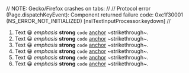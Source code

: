 // NOTE: Gecko/Firefox crashes on tabs:
//
// Protocol error (Page.dispatchKeyEvent): Component returned failure code: 0xc1f30001 (NS_ERROR_NOT_INITIALIZED) [nsITextInputProcessor.keydown]
//
1. Text 😀 *emphasis* **strong** `code` [anchor](href) ~strikethrough~.
1. Text 😀 *emphasis* **strong** `code` [anchor](href) ~strikethrough~.
1. Text 😀 *emphasis* **strong** `code` [anchor](href) ~strikethrough~.
1. Text 😀 *emphasis* **strong** `code` [anchor](href) ~strikethrough~.
1. Text 😀 *emphasis* **strong** `code` [anchor](href) ~strikethrough~.
1. Text 😀 *emphasis* **strong** `code` [anchor](href) ~strikethrough~.

